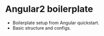# Angular2 boilerplate

* Boilerplate setup from Angular quickstart.
* Basic structure and configs.

